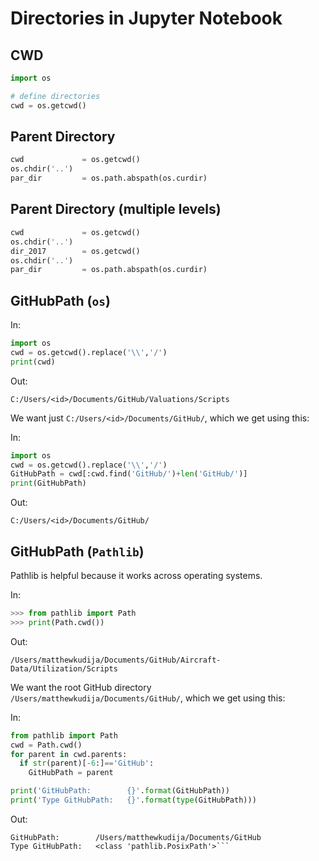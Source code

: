 # Directories in Jupyter Notebook

## CWD

```python
import os

# define directories
cwd = os.getcwd()
```

## Parent Directory

```python
cwd             = os.getcwd()
os.chdir('..')
par_dir         = os.path.abspath(os.curdir)
```

## Parent Directory (multiple levels)

```python
cwd             = os.getcwd()
os.chdir('..')
dir_2017        = os.getcwd()
os.chdir('..')
par_dir         = os.path.abspath(os.curdir)
```
## GitHubPath (`os`)

In:
```python
import os
cwd = os.getcwd().replace('\\','/')
print(cwd)
```
Out:
```
C:/Users/<id>/Documents/GitHub/Valuations/Scripts
```

We want just `C:/Users/<id>/Documents/GitHub/`, which we get using this:

In:
```python
import os
cwd = os.getcwd().replace('\\','/')
GitHubPath = cwd[:cwd.find('GitHub/')+len('GitHub/')]
print(GitHubPath)
```

Out:
```
C:/Users/<id>/Documents/GitHub/
```

## GitHubPath (`Pathlib`)
Pathlib is  helpful because it works across operating systems.

In:
```python
>>> from pathlib import Path
>>> print(Path.cwd())
```
Out:
```
/Users/matthewkudija/Documents/GitHub/Aircraft-Data/Utilization/Scripts
```

We want the root GitHub directory `/Users/matthewkudija/Documents/GitHub/`, which we get using this:

In:
```python
from pathlib import Path
cwd = Path.cwd()
for parent in cwd.parents:
  if str(parent)[-6:]=='GitHub':
    GitHubPath = parent

print('GitHubPath:        {}'.format(GitHubPath))
print('Type GitHubPath:   {}'.format(type(GitHubPath)))
```

Out:
```
GitHubPath:        /Users/matthewkudija/Documents/GitHub
Type GitHubPath:   <class 'pathlib.PosixPath'>```


